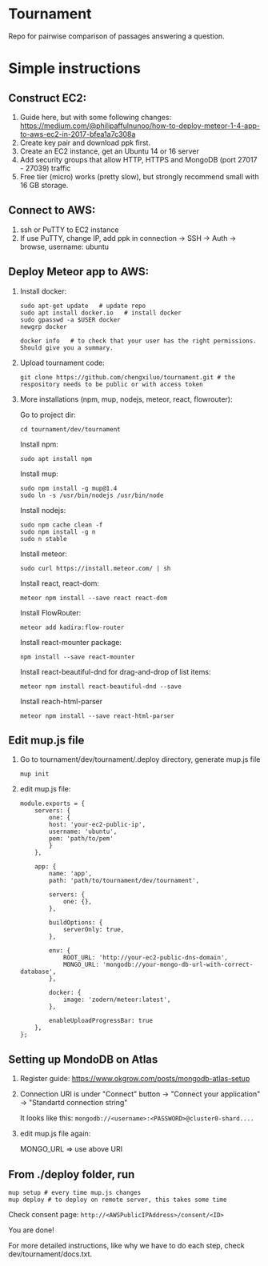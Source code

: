 # Tournament
Repo for pairwise comparison of passages answering a question.


# Simple instructions


## Construct EC2:
1. Guide here, but with some following changes: https://medium.com/@philipaffulnunoo/how-to-deploy-meteor-1-4-app-to-aws-ec2-in-2017-bfea1a7c308a
2. Create key pair and download ppk first.
3. Create an EC2 instance, get an Ubuntu 14 or 16 server
4. Add security groups that allow HTTP, HTTPS and MongoDB (port 27017 - 27039) traffic 
5. Free tier (micro) works (pretty slow), but strongly recommend small with 16 GB storage.


## Connect to AWS:
1. ssh or PuTTY to EC2 instance
2. If use PuTTY, change IP, add ppk in connection -> SSH -> Auth -> browse, username: ubuntu

## Deploy Meteor app to AWS:
1. Install docker:
    ~~~ 
    sudo apt-get update   # update repo
    sudo apt install docker.io   # install docker
    sudo gpasswd -a $USER docker
    newgrp docker
    
    docker info   # to check that your user has the right permissions. Should give you a summary.
    ~~~
2. Upload tournament code:
    ~~~
    git clone https://github.com/chengxiluo/tournament.git # the respository needs to be public or with access token
    ~~~
3. More installations (npm, mup, nodejs, meteor, react, flowrouter):

    Go to project dir:
    ```
    cd tournament/dev/tournament
    ```

    Install npm:
    ~~~
    sudo apt install npm
    ~~~
    Install mup:
    ~~~
    sudo npm install -g mup@1.4
    sudo ln -s /usr/bin/nodejs /usr/bin/node
    ~~~
    Install nodejs:
    ~~~
    sudo npm cache clean -f
    sudo npm install -g n
    sudo n stable
    ~~~
    Install meteor:
    ~~~
    sudo curl https://install.meteor.com/ | sh
    ~~~
    Install react, react-dom:
    ~~~
    meteor npm install --save react react-dom
    ~~~
    Install FlowRouter:
    ~~~
    meteor add kadira:flow-router
    ~~~
    Install react-mounter package:
    ~~~
    npm install --save react-mounter
    ~~~
    Install react-beautiful-dnd for drag-and-drop of list items:
    ~~~
    meteor npm install react-beautiful-dnd --save
    ~~~
    Install reach-html-parser
    ~~~
    meteor npm install --save react-html-parser
    ~~~
## Edit mup.js file
1. Go to tournament/dev/tournament/.deploy directory, generate mup.js file
    ~~~
    mup init
    ~~~
2. edit mup.js file:
    ```
    module.exports = {
        servers: {
            one: {
            host: 'your-ec2-public-ip',
            username: 'ubuntu',
            pem: 'path/to/pem'
            }
        },

        app: {
            name: 'app',
            path: 'path/to/tournament/dev/tournament',

            servers: {
                one: {},
            },

            buildOptions: {
                serverOnly: true,
            },

            env: {
                ROOT_URL: 'http://your-ec2-public-dns-domain',
                MONGO_URL: 'mongodb://your-mongo-db-url-with-correct-database', 
            },

            docker: {
                image: 'zodern/meteor:latest',
            },

            enableUploadProgressBar: true
        },
    };
    ```

## Setting up MondoDB on Atlas
1. Register guide: https://www.okgrow.com/posts/mongodb-atlas-setup
2. Connection URI is under "Connect" button -> "Connect your application" -> "Standartd connection string"

    It looks like this: `mongodb://<username>:<PASSWORD>@cluster0-shard....`
3. edit mup.js file again:
  
    MONGO_URL => use above URI

## From ./deploy folder, run
 
    mup setup # every time mup.js changes
    mup deploy # to deploy on remote server, this takes some time

  
Check consent page: `http://<AWSPublicIPAddress>/consent/<ID>`

You are done!


For more detailed instructions, like why we have to do each step, check dev/tournament/docs.txt. 
